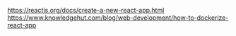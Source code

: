 https://reactjs.org/docs/create-a-new-react-app.html
https://www.knowledgehut.com/blog/web-development/how-to-dockerize-react-app